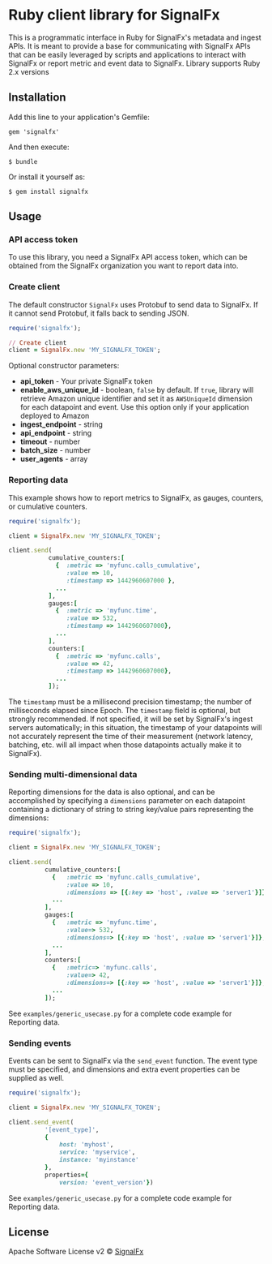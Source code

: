 # Ruby client library for SignalFx

This is a programmatic interface in Ruby for SignalFx's metadata and ingest APIs. It is meant to provide a base for communicating with SignalFx APIs that can be easily leveraged by scripts and applications to interact with SignalFx or report metric and event data to SignalFx.
Library supports Ruby 2.x versions

## Installation

Add this line to your application's Gemfile:

    gem 'signalfx'

And then execute:

    $ bundle

Or install it yourself as:

    $ gem install signalfx

## Usage

### API access token

To use this library, you need a SignalFx API access token, which can be obtained from the SignalFx organization you want to report data into.

### Create client

The default constructor `SignalFx` uses Protobuf to send data to SignalFx. If it cannot send Protobuf, it falls back to sending JSON.

```ruby
require('signalfx');

// Create client
client = SignalFx.new 'MY_SIGNALFX_TOKEN';
```

Optional constructor parameters:
+ **api_token** - Your private SignalFx token
+ **enable_aws_unique_id** - boolean, `false` by default.
       If `true`, library will retrieve Amazon unique identifier
       and set it as `AWSUniqueId` dimension for each datapoint and event.
       Use this option only if your application deployed to Amazon
+ **ingest_endpoint** - string
+ **api_endpoint** - string
+ **timeout** - number
+ **batch_size** - number
+ **user_agents** - array

### Reporting data

This example shows how to report metrics to SignalFx, as gauges, counters, or cumulative counters. 

```ruby
require('signalfx');

client = SignalFx.new 'MY_SIGNALFX_TOKEN';

client.send(
           cumulative_counters:[
             {  :metric => 'myfunc.calls_cumulative', 
                :value => 10, 
                :timestamp => 1442960607000 },
             ...
           ],
           gauges:[
             {  :metric => 'myfunc.time', 
                :value => 532, 
                :timestamp => 1442960607000},
             ...
           ],
           counters:[
             {  :metric => 'myfunc.calls', 
                :value => 42, 
                :timestamp => 1442960607000},
             ...
           ]);
```
The `timestamp` must be a millisecond precision timestamp; the number of milliseconds elapsed since Epoch. The `timestamp` field is optional, but strongly recommended. If not specified, it will be set by SignalFx's ingest servers automatically; in this situation, the timestamp of your datapoints will not accurately represent the time of their measurement (network latency, batching, etc. will all impact when those datapoints actually make it to SignalFx).

### Sending multi-dimensional data

Reporting dimensions for the data is also optional, and can be accomplished by specifying a `dimensions` parameter on each datapoint containing a dictionary of string to string key/value pairs representing the dimensions:


```ruby
require('signalfx');

client = SignalFx.new 'MY_SIGNALFX_TOKEN';

client.send(
          cumulative_counters:[
            {   :metric => 'myfunc.calls_cumulative', 
                :value => 10, 
                :dimensions => [{:key => 'host', :value => 'server1'}]},
            ...
          ],
          gauges:[
            {   :metric => 'myfunc.time', 
                :value=> 532, 
                :dimensions=> [{:key => 'host', :value => 'server1'}]},
            ...
          ],
          counters:[
            {   :metric=> 'myfunc.calls', 
                :value=> 42, 
                :dimensions=> [{:key => 'host', :value => 'server1'}]},
            ...
          ]);
```
See `examples/generic_usecase.py` for a complete code example for Reporting data.

### Sending events

Events can be sent to SignalFx via the `send_event` function. The
event type must be specified, and dimensions and extra event properties
can be supplied as well.


```ruby
require('signalfx');

client = SignalFx.new 'MY_SIGNALFX_TOKEN';

client.send_event(
          '[event_type]',
          {
              host: 'myhost',
              service: 'myservice',
              instance: 'myinstance'
          },
          properties={
              version: 'event_version'})
```

See `examples/generic_usecase.py` for a complete code example for Reporting data.

## License

Apache Software License v2 © [SignalFx](https://signalfx.com)